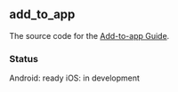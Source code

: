 ## add_to_app

The source code for the [Add-to-app Guide](https://docs.shorebird.dev/guides/code_push_add_to_app).

### Status

Android: ready
iOS: in development
